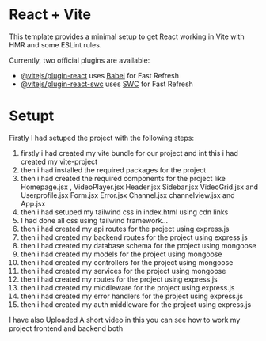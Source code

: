 # React + Vite

This template provides a minimal setup to get React working in Vite with HMR and some ESLint rules.

Currently, two official plugins are available:

- [@vitejs/plugin-react](https://github.com/vitejs/vite-plugin-react/blob/main/packages/plugin-react/README.md) uses [Babel](https://babeljs.io/) for Fast Refresh
- [@vitejs/plugin-react-swc](https://github.com/vitejs/vite-plugin-react-swc) uses [SWC](https://swc.rs/) for Fast Refresh




# Setupt 

Firstly I had setuped the project with the following steps:
1. firstly i had created my vite bundle for our project and int this i had created my vite-project 
2. then i had installed the required packages for the project
3. then i had created the required components for the project like  Homepage.jsx , VideoPlayer.jsx Header.jsx Sidebar.jsx VideoGrid.jsx and Userprofile.jsx Form.jsx Error.jsx Channel.jsx channelview.jsx and App.jsx 
4. then i had setuped my tailwind css in index.html using cdn links 
5. I had done all css using tailwind framework...
6. then i had created my api routes for the project using express.js
7. then i had created my backend routes for the project using express.js
8. then i had created my database schema for the project using mongoose
9. then i had created my models for the project using mongoose
10. then i had created my controllers for the project using mongoose
11. then i had created my services for the project using mongoose
12. then i had created my routes for the project using express.js
13. then i had created my middleware for the project using express.js
14. then i had created my error handlers for the project using express.js
15. then i had created my auth middleware for the project using express.js



I have also Uploaded A short video in this you can see how to work my project frontend and backend both   


